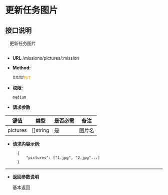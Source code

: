 # 更新任务图片

## 接口说明

　更新任务图片

## 


* **URL**
        /missions/pictures/:mission
        

* **Method:**
  
  ####<font color=orange>`PUT`</font>

* **权限:**

  `medium`

*  **请求参数**

**键值** | **类型** | **是否必需** | **备注**
---------|----------|--------------|---------
pictures|[]string|是|图片名

* **请求内容示例:**


        {
            "pictures": ["1.jpg", "2.jpg"...]
        } 
--- 
*  **返回参数说明**

    基本返回